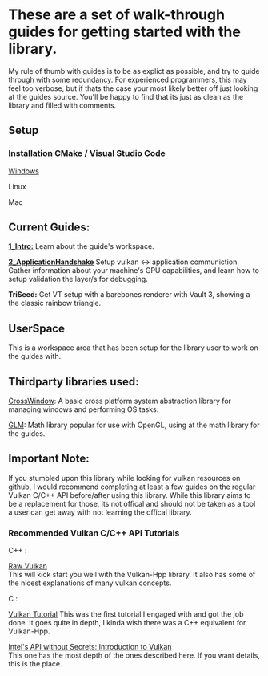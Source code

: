 # These are a set of walk-through guides for getting started with the library.

My rule of thumb with guides is to be as explict as possible, and try to guide through with some redundancy. For experienced programmers, this may feel too verbose, but if thats the case your most likely better off just looking at the guides source. You'll be happy to find that its just as clean as the library and filled with comments.

## Setup

### Installation CMake / Visual Studio Code

[Windows](https://github.com/Ed94/VaultedThermals/wiki/VV-Guides:-Windows-Setup)

Linux 

Mac

## Current Guides:

**[1_Intro:](https://github.com/Ed94/VaultedVulkan/tree/master/guides/1_Intro)** Learn about the guide's workspace.

**[2_ApplicationHandshake](https://github.com/Ed94/VaultedVulkan/tree/master/guides/2_ApplicationHandshake)** Setup vulkan <-> application communiction. Gather information about your machine's GPU capabilities, and learn how to setup validation the layer/s for debugging.

**TriSeed:** Get VT setup with a barebones renderer with Vault 3, showing a the classic rainbow triangle.

## UserSpace

This is a workspace area that has been setup for the library user to work on the guides with.

## Thirdparty libraries used:

[CrossWindow](https://github.com/alaingalvan/CrossWindow/tree/master): A basic cross platform system abstraction library for managing windows and performing OS tasks.

[GLM](https://github.com/g-truc/glm/tree/master): Math library popular for use with OpenGL, using at the math library for the guides.
    
## Important Note:

If you stumbled upon this library while looking for vulkan resources on github, I would recommend completing at least a few guides on the regular Vulkan C/C++ API before/after using this library. While this library aims to be a replacement for those, its not offical and should not be taken as a tool a user can get away with not learning the offical library.

### Recommended Vulkan C/C++ API Tutorials

C++ :   

[Raw Vulkan](https://alain.xyz/blog/raw-vulkan)   
This will kick start you well with the Vulkan-Hpp library. It also has some of the nicest explanations of many vulkan concepts.

C :   

[Vulkan Tutorial](https://vulkan-tutorial.com/Introduction)
This was the first tutorial I engaged with and got the job done. It goes quite in depth, I kinda wish there was a C++ equivalent for Vulkan-Hpp.   

[Intel's API without Secrets: Introduction to Vulkan](https://software.intel.com/content/www/us/en/develop/articles/api-without-secrets-introduction-to-vulkan-part-1.html)   
This one has the most depth of the ones described here. If you want details, this is the place.
